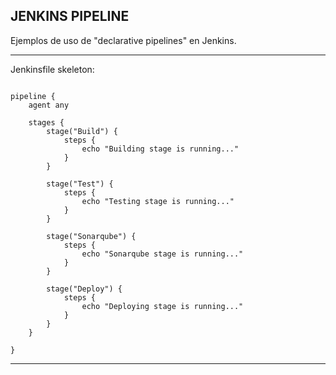 JENKINS PIPELINE
-----------------------------------------------------------------------------------------------------------

Ejemplos de uso de "declarative pipelines" en Jenkins.

-----------------------------------------------------------------------------------------------------------

Jenkinsfile skeleton:

```

pipeline {
    agent any

    stages {
        stage("Build") {
            steps {
                echo "Building stage is running..."
            }
        }

        stage("Test") {
            steps {
                echo "Testing stage is running..."
            }
        }

        stage("Sonarqube") {
            steps {
                echo "Sonarqube stage is running..."
            }
        }

        stage("Deploy") {
            steps {
                echo "Deploying stage is running..."
            }
        }        
    }

}

```

-----------------------------------------------------------------------------------------------------------